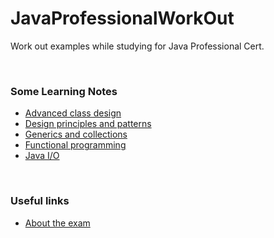 # JavaProfessionalWorkOut
Work out examples while studying for Java Professional Cert. 

&nbsp;

### Some Learning Notes ###
* [Advanced class design](/advanced-class-design/README.md)
* [Design principles and patterns](/design-patterns/README.md)
* [Generics and collections](/generics-and-collections/README.md)
* [Functional programming](/functional-programming/README.md)
* [Java I/O](/javaIO/README.md)


&nbsp;

### Useful links ###
* [About the exam](https://education.oracle.com/java-se-8-programmer-ii/pexam_1Z0-809)


